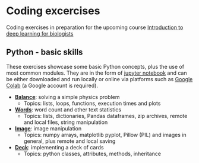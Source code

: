 # Coding excercises
Coding exercises in preparation for the upcoming course [Introduction to deep learning for biologists](https://www.physalia-courses.org/courses-workshops/course67/)

## Python - basic skills

These exercises showcase some basic Python concepts, plus the use of most common modules. They are in the form of [jupyter notebook](https://jupyter.org/) and can be either downloaded and run locally or online via platforms such as [Google Colab](https://colab.research.google.com/) (a Google account is required).

- [**Balance**](python/balance.ipynb): solving a simple physics problem
    - Topics: lists, loops, functions, execution times and plots
- [**Words**](python/words.ipynb): word count and other text statistics
    - Topics: lists, dictionaries, Pandas dataframes, zip archives, remote and local files, string manipulation
- [**Image**](python/image.ipynb): image manipulation
    - Topics: numpy arrays, matplotlib pyplot, Pillow (PIL) and images in general, plus remote and local saving
- [**Deck**](python/deck.ipynb): implementing a deck of cards
    - Topics: python classes, attributes, methods, inheritance


